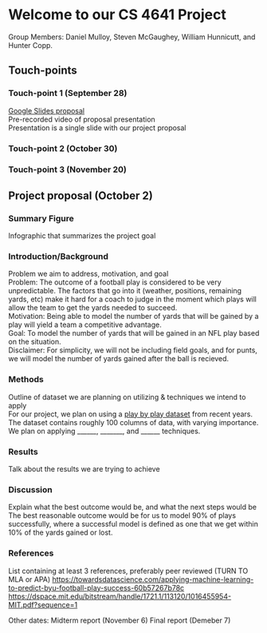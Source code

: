 # Welcome to our CS 4641 Project

Group Members:
Daniel Mulloy, Steven McGaughey, William Hunnicutt, and Hunter Copp.

## Touch-points
### Touch-point 1 (September 28)

[Google Slides proposal](https://docs.google.com/presentation/d/1lqc4cYwl3FGDUaEJnqRbJutyHcS9bqcUW0vrNTv1BoU/edit?usp=sharing)  
Pre-recorded video of proposal presentation  
Presentation is a single slide with our project proposal

### Touch-point 2 (October 30)


### Touch-point 3 (November 20)

## Project proposal (October 2)

### Summary Figure
Infographic that summarizes the project goal
### Introduction/Background
Problem we aim to address, motivation, and goal  
Problem: The outcome of a football play is considered to be very unpredictable. The factors that go into it (weather, positions, remaining yards, etc) make it hard for a coach to judge in the moment which plays will allow the team to get the yards needed to succeed.  
Motivation: Being able to model the number of yards that will be gained by a play will yield a team a competitive advantage.  
Goal: To model the number of yards that will be gained in an NFL play based on the situation.  
Disclaimer: For simplicity, we will not be including field goals, and for punts, we will model the number of yards gained after the ball is recieved.
### Methods
Outline of dataset we are planning on utilizing & techniques we intend to apply  
For our project, we plan on using a [play by play dataset](https://www.kaggle.com/maxhorowitz/nflplaybyplay2009to2016) from recent years.  
The dataset contains roughly 100 columns of data, with varying importance.  
We plan on applying ______, _______, and ______ techniques.

### Results
Talk about the results we are trying to achieve  

### Discussion
Explain what the best outcome would be, and what the next steps would be  
The best reasonable outcome would be for us to model 90% of plays successfully, where a successful model is defined as one that we get within 10% of the yards gained or lost.
### References
List containing at least 3 references, preferably peer reviewed (TURN TO MLA or APA)
https://towardsdatascience.com/applying-machine-learning-to-predict-byu-football-play-success-60b57267b78c  
https://dspace.mit.edu/bitstream/handle/1721.1/113120/1016455954-MIT.pdf?sequence=1  

Other dates:
Midterm report (November 6)
Final report (Demeber 7)
